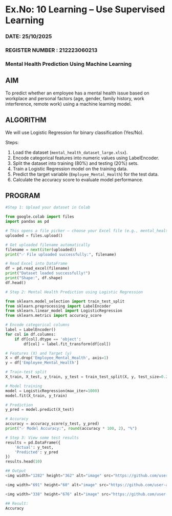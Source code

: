 # Ex.No: 10 Learning – Use Supervised Learning  
### DATE: 25/10/2025                                                                           
### REGISTER NUMBER : 212223060213
### Mental Health Prediction Using Machine Learning

## AIM
To predict whether an employee has a mental health issue based on workplace and personal factors (age, gender, family history, work interference, remote work) using a machine learning model.

## ALGORITHM
We will use Logistic Regression for binary classification (Yes/No).

Steps:
1. Load the dataset (`mental_health_dataset_large.xlsx`).  
2. Encode categorical features into numeric values using LabelEncoder.  
3. Split the dataset into training (80%) and testing (20%) sets.  
4. Train a Logistic Regression model on the training data.  
5. Predict the target variable (`Employee_Mental_Health`) for the test data.  
6. Calculate the accuracy score to evaluate model performance.  

## PROGRAM
```python
#Step 1: Upload your dataset in Colab

from google.colab import files
import pandas as pd

# This opens a file picker — choose your Excel file (e.g., mental_health_dataset_large.xlsx)
uploaded = files.upload()

# Get uploaded filename automatically
filename = next(iter(uploaded))
print("✅ File uploaded successfully:", filename)

# Read Excel into DataFrame
df = pd.read_excel(filename)
print("Dataset loaded successfully!")
print("Shape:", df.shape)
df.head()

# Step 2: Mental Health Prediction using Logistic Regression

from sklearn.model_selection import train_test_split
from sklearn.preprocessing import LabelEncoder
from sklearn.linear_model import LogisticRegression
from sklearn.metrics import accuracy_score

# Encode categorical columns
label = LabelEncoder()
for col in df.columns:
    if df[col].dtype == 'object':
        df[col] = label.fit_transform(df[col])

# Features (X) and Target (y)
X = df.drop('Employee_Mental_Health', axis=1)
y = df['Employee_Mental_Health']

# Train-test split
X_train, X_test, y_train, y_test = train_test_split(X, y, test_size=0.2, random_state=42)

# Model training
model = LogisticRegression(max_iter=1000)
model.fit(X_train, y_train)

# Prediction
y_pred = model.predict(X_test)

# Accuracy
accuracy = accuracy_score(y_test, y_pred)
print("✅ Model Accuracy:", round(accuracy * 100, 2), "%")

# Step 3: View some test results
results = pd.DataFrame({
    'Actual': y_test,
    'Predicted': y_pred
})
results.head(10)

## Output
<img width="1282" height="362" alt="image" src="https://github.com/user-attachments/assets/a6b8a6fa-2db8-4d82-97f3-390df2be9e8f" />

<img width="691" height="60" alt="image" src="https://github.com/user-attachments/assets/2a89489e-9630-422f-b5f2-3584049c3243" />

<img width="338" height="676" alt="image" src="https://github.com/user-attachments/assets/90bf5551-6fa9-4af5-8c98-da28e93fae03" />

## Result:
Accuracy 





